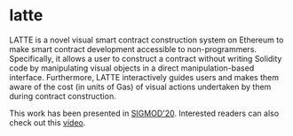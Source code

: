 # latte

LATTE is a novel visual smart contract construction system on Ethereum to make smart contract development accessible to non-programmers. Specifically, it allows a user to construct a contract without writing Solidity code by manipulating visual objects in
a direct manipulation-based interface. Furthermore, LATTE interactively guides users and makes them aware of the cost (in units of Gas) of visual actions undertaken by them during
contract construction.

This work has been presented in [SIGMOD'20](https://personal.ntu.edu.sg/assourav/papers/SIGMOD-20-LATTE.pdf).
Interested readers can also check out this [video](https://www.youtube.com/watch?v=nXzUczhOWJU&t=2s).
